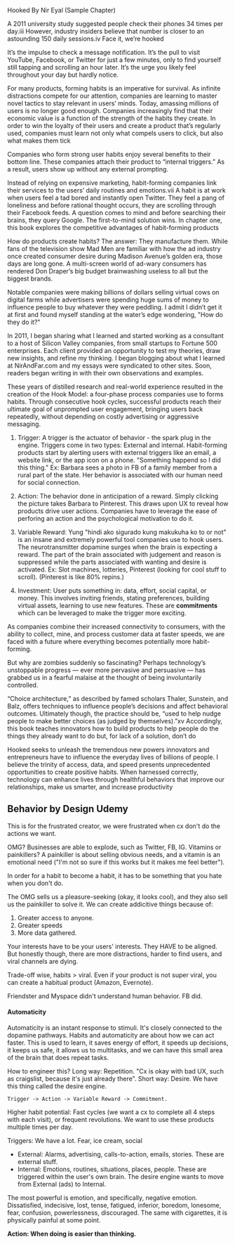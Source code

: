 Hooked By Nir Eyal (Sample Chapter) 

A 2011 university study suggested people check their phones 34 times per 
day.iii However, industry insiders believe that number is closer to an astounding 
150 daily sessions.iv 
Face it, we’re hooked

It’s the impulse to check a message notification. It’s the pull to visit 
YouTube, Facebook, or Twitter for just a few minutes, only to find yourself still 
tapping and scrolling an hour later. It’s the urge you likely feel throughout your 
day but hardly notice.

For many products, forming habits is an imperative for survival. As infinite 
distractions compete for our attention, companies are learning to master novel 
tactics to stay relevant in users’ minds. Today, amassing millions of users is no 
longer good enough. Companies increasingly find that their economic value is a 
function of the strength of the habits they create. In order to win the loyalty of 
their users and create a product that’s regularly used, companies must learn not 
only what compels users to click, but also what makes them tick

Companies who form strong user habits enjoy several benefits to their bottom 
line. These companies attach their product to “internal triggers.” As a result, 
users show up without any external prompting. 


Instead of relying on expensive marketing, habit-forming companies link their 
services to the users’ daily routines and emotions.vii A habit is at work when 
users feel a tad bored and instantly open Twitter. They feel a pang of loneliness 
and before rational thought occurs, they are scrolling through their Facebook 
feeds. A question comes to mind and before searching their brains, they query 
Google. The first-to-mind solution wins. In chapter one, this book explores the competitive advantages of habit-forming products

How do products create habits? The answer: They manufacture them. While 
fans of the television show Mad Men are familiar with how the ad industry once 
created consumer desire during Madison Avenue’s golden era, those days are 
long gone. A multi-screen world of ad-wary consumers has rendered Don 
Draper’s big budget brainwashing useless to all but the biggest brands.

Notable companies were making billions of dollars selling virtual cows on 
digital farms while advertisers were spending huge sums of money to influence 
people to buy whatever they were peddling. I admit I didn’t get it at first and 
found myself standing at the water’s edge wondering, "How do they do it?"

In 2011, I 
began sharing what I learned and started working as a consultant to a host of 
Silicon Valley companies, from small startups to Fortune 500 enterprises. Each 
client provided an opportunity to test my theories, draw new insights, and refine 
my thinking. I began blogging about what I learned at NirAndFar.com and my 
essays were syndicated to other sites. Soon, readers began writing in with their 
own observations and examples.

These years of distilled research and real-world experience resulted in the creation of the Hook Model: a four-phase process companies use to forms 
habits. Through consecutive hook cycles, successful products reach their 
ultimate goal of unprompted user engagement, bringing users back repeatedly, 
without depending on costly advertising or aggressive messaging. 

1. Trigger: A trigger is the actuator of behavior - the spark plug in the engine. Triggers come in two types: External and internal. Habit-forming products start by alerting users with external triggers like an email, a website link, or the app icon on a phone. "Something happend so I did this thing." Ex: Barbara sees a photo in FB of a family member from a rural part of the state. Her behavior is associated with our human need for social connection.

2. Action: The behavior done in anticipation of a reward. Simply clicking the picture takes Barbara to Pinterest. This draws upon UX to reveal how products drive user actions. Companies have to leverage the ease of perforing an action and the psychological motivation to do it.

3. Variable Reward: Yung "hindi ako sigurado kung makukuha ko to or not" is an insane and extremely powerful tool companies use to hook users. The neurotransmitter dopamine surges when the brain is expecting a reward. The part of the brain associated with judgement and reason is suppressed while the parts associated with wanting and desire is activated. Ex: Slot machines, lotteries, Pinterest (looking for cool stuff to scroll). (Pinterest is like 80% repins.)

4. Investment: User puts something in: data, effort, social capital, or money. This involves inviting friends, stating preferences, building virtual assets, learning to use new features. These are __commitments__ which can be leveraged to make the trigger more exciting.

As companies combine their increased connectivity to consumers, with the ability to collect, mine, and process customer data at faster speeds, we are faced with a future where everything becomes potentially more habit-forming.

But why are zombies suddenly so fascinating? Perhaps technology’s 
unstoppable progress — ever more pervasive and persuasive — has grabbed us 
in a fearful malaise at the thought of being involuntarily controlled.

“Choice architecture,” as described 
by famed scholars Thaler, Sunstein, and Balz, offers techniques to influence 
people’s decisions and affect behavioral outcomes. Ultimately though, the 
practice should be, “used to help nudge people to make better choices (as 
judged by themselves).”xv Accordingly, this book teaches innovators how to 
build products to help people do the things they already want to do but, for lack 
of a solution, don’t do

Hooked seeks to unleash the tremendous new powers innovators and 
entrepreneurs have to influence the everyday lives of billions of people. I believe 
the trinity of access, data, and speed presents unprecedented opportunities to 
create positive habits. When harnessed correctly, technology can enhance lives 
through healthful behaviors that improve our relationships, make us smarter, 
and increase productivity

## Behavior by Design Udemy

This is for the frustrated creator, we were frustrated when cx don't do the actions we want.

OMG? Businesses are able to explode, such as Twitter, FB, IG. Vitamins or painkillers? A painkiller is about selling obvious needs, and a vitamin is an emotional need ("I'm not so sure if this works but it makes me feel better").

In order for a habit to become a habit, it has to be something that you hate when you don't do.

The OMG sells us a pleasure-seeking (okay, it looks cool), and they also sell us the painkiller to solve it. We can create addicitive things because of:

1. Greater access to anyone.
2. Greater speeds
3. More data gathered.

Your interests have to be your users' interests. They HAVE to be aligned. But honestly though, there are more distractions, harder to find users, and viral channels are dying.

Trade-off wise, habits > viral. Even if your product is not super viral, you can create a habitual product (Amazon, Evernote).

Friendster and Myspace didn't understand human behavior. FB did.

#### Automaticity

Automaticity is an instant response to stimuli. It's closely connected to the dopamine pathways. Habits and automaticity are about how we can act faster. This is used to learn, it saves energy of effort, it speeds up decisions, it keeps us safe, it allows us to multitasks, and we can have this small area of the brain that does repeat tasks.

How to engineer this? Long way: Repetition. "Cx is okay with bad UX, such as craigslist, because it's just already there". Short way: Desire. We have this thing called the desire engine.

	Trigger -> Action -> Variable Reward -> Commitment.

Higher habit potential: Fast cycles (we want a cx to complete all 4 steps with each visit), or frequent revolutions. We want to use these products multiple times per day.

Triggers: We have a lot. Fear, ice cream, social

- External: Alarms, advertising, calls-to-action, emails, stories. These are external stuff. 
- Internal: Emotions, routines, situations, places, people. These are triggered within the user's own brain. The desire engine wants to move from External (ads) to Internal.

The most powerful is emotion, and specifically, negative emotion. Dissatisfied, indecisive, lost, tense, fatigued, inferior, boredom, lonesome, fear, confusion, powerlessness, discouraged. The same with cigarettes, it is physically painful at some point.

__Action: When doing is easier than thinking.__ 



























